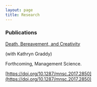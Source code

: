 ```yaml
---
layout: page
title: Research
---
```


### Publications

[Death, Bereavement, and Creativity](research/graddy-lieberman-death-bereavement-creativity.pdf)

(with Kathryn Graddy)

Forthcoming, Management Science.

[https://doi.org/10.1287/mnsc.2017.2850](https://doi.org/10.1287/mnsc.2017.2850)
